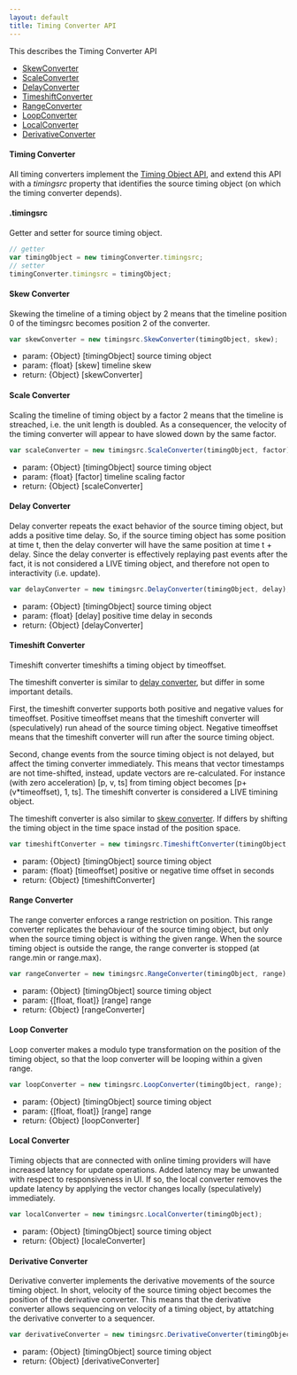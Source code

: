 ```yaml
---
layout: default
title: Timing Converter API
---
```


This describes the Timing Converter API

- [SkewConverter](#skewconverter)
- [ScaleConverter](#scaleconverter)
- [DelayConverter](#delayconverter)
- [TimeshiftConverter](#timeshiftconverter)
- [RangeConverter](#rangeconverter)
- [LoopConverter](#loopconverter)
- [LocalConverter](#localconverter)
- [DerivativeConverter](#derivativeconverter)


#### Timing Converter

All timing converters implement the [Timing Object API](api_timingobject.html),
and extend this API with a *timingsrc* property that identifies the source timing object (on which the timing converter depends).

#### .timingsrc
Getter and setter for source timing object.

```javascript
// getter
var timingObject = new timingConverter.timingsrc;
// setter
timingConverter.timingsrc = timingObject;
```



<a name="skewconverter"></a>
#### Skew Converter

Skewing the timeline of a timing object by 2 means that the timeline position 0 of the timingsrc becomes position 2 of the converter.

```javascript
var skewConverter = new timingsrc.SkewConverter(timingObject, skew);
```

- param: {Object} [timingObject] source timing object
- param: {float} [skew] timeline skew
- return: {Object} [skewConverter] 

<a name="scaleconverter"></a>
#### Scale Converter

Scaling the timeline of timing object by a factor 2 means that the timeline is streached, i.e. the unit length is doubled.
As a consequencer, the velocity of the timing converter will appear to have slowed down by the same factor.

```javascript
var scaleConverter = new timingsrc.ScaleConverter(timingObject, factor);
```

- param: {Object} [timingObject] source timing object
- param: {float} [factor] timeline scaling factor
- return: {Object} [scaleConverter] 

<a name="delayconverter"></a>
#### Delay Converter

Delay converter repeats the exact behavior of the source timing object, but adds a positive time delay. 
So, if the source timing object has some position at time t, then the delay converter will have the same position at time t + delay.
Since the delay converter is effectively replaying past events after the fact, it is not considered a LIVE timing object,
 and therefore not open to interactivity (i.e. update).

```javascript
var delayConverter = new timingsrc.DelayConverter(timingObject, delay);
```

- param: {Object} [timingObject] source timing object
- param: {float} [delay] positive time delay in seconds
- return: {Object} [delayConverter]

<a name="timeshiftconverter"></a>
#### Timeshift Converter

Timeshift converter timeshifts a timing object by timeoffset. 

The timeshift converter is similar to [delay converter](#delayconverter), but differ in some important details.

First, the timeshift converter supports both positive and negative values for timeoffset. 
Positive timeoffset means that the timeshift converter will (speculatively) run ahead of the source timing object. 
Negative timeoffset means that the timeshift converter will run after the source timing object.
	
Second, change events from the source timing object is not delayed, but affect the timing converter immediately. 
This means that vector timestamps are not time-shifted, instead, update vectors are re-calculated.
For instance (with zero acceleration) [p, v, ts] from timing object becomes [p+(v*timeoffset), 1, ts]. 
The timeshift converter is considered a LIVE timining object.

The timeshift converter is also similar to [skew converter](#skewconverter). 
If differs by shifting the timing object in the time space instad of the position space.

```javascript
var timeshiftConverter = new timingsrc.TimeshiftConverter(timingObject, timeoffset);
```

- param: {Object} [timingObject] source timing object
- param: {float} [timeoffset] positive or negative time offset in seconds
- return: {Object} [timeshiftConverter]

<a name="rangeconverter"></a>
#### Range Converter

The range converter enforces a range restriction on position. This range converter replicates the behaviour of
the source timing object, but only when the source timing object is withing the given range. When the source timing 
object is outside the range, the range converter is stopped (at range.min or range.max). 

```javascript
var rangeConverter = new timingsrc.RangeConverter(timingObject, range);
```

- param: {Object} [timingObject] source timing object
- param: {[float, float]} [range] range 
- return: {Object} [rangeConverter]

<a name="loopconverter"></a>
#### Loop Converter

Loop converter makes a modulo type transformation on the position of the timing object, 
so that the loop converter will be looping within a given range.

```javascript
var loopConverter = new timingsrc.LoopConverter(timingObject, range);
```

- param: {Object} [timingObject] source timing object
- param: {[float, float]} [range] range 
- return: {Object} [loopConverter]


<a name="localconverter"></a>
#### Local Converter

Timing objects that are connected with online timing providers will have increased latency for update operations.
Added latency may be unwanted with respect to responsiveness in UI. If so, the local converter removes the update latency
by applying the vector changes locally (speculatively) immediately. 

```javascript
var localConverter = new timingsrc.LocalConverter(timingObject);
```

- param: {Object} [timingObject] source timing object
- return: {Object} [localeConverter]


<a name="derivativeconverter"></a>
#### Derivative Converter

Derivative converter implements the derivative movements of the source timing object.
In short, velocity of the source timing object becomes the position of the derivative converter.
This means that the derivative converter allows sequencing on velocity of a timing object, 
by attatching the derivative converter to a sequencer.

```javascript
var derivativeConverter = new timingsrc.DerivativeConverter(timingObject);
```

- param: {Object} [timingObject] source timing object
- return: {Object} [derivativeConverter]
